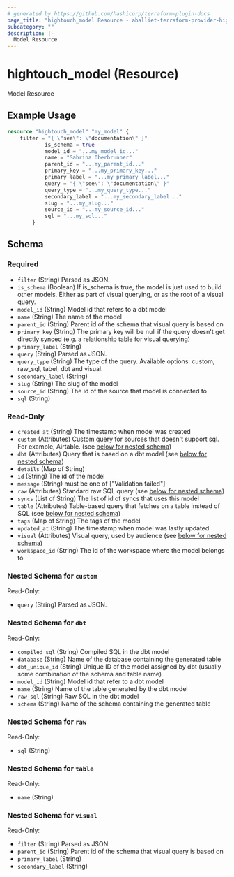 ```yaml
---
# generated by https://github.com/hashicorp/terraform-plugin-docs
page_title: "hightouch_model Resource - aballiet-terraform-provider-hightouch"
subcategory: ""
description: |-
  Model Resource
---
```


# hightouch_model (Resource)

Model Resource

## Example Usage

```terraform
resource "hightouch_model" "my_model" {
    filter = "{ \"see\": \"documentation\" }"
            is_schema = true
            model_id = "...my_model_id..."
            name = "Sabrina Oberbrunner"
            parent_id = "...my_parent_id..."
            primary_key = "...my_primary_key..."
            primary_label = "...my_primary_label..."
            query = "{ \"see\": \"documentation\" }"
            query_type = "...my_query_type..."
            secondary_label = "...my_secondary_label..."
            slug = "...my_slug..."
            source_id = "...my_source_id..."
            sql = "...my_sql..."
        }
```

<!-- schema generated by tfplugindocs -->
## Schema

### Required

- `filter` (String) Parsed as JSON.
- `is_schema` (Boolean) If is_schema is true, the model is just used to build other models.
Either as part of visual querying, or as the root of a visual query.
- `model_id` (String) Model id that refers to a dbt model
- `name` (String) The name of the model
- `parent_id` (String) Parent id of the schema that visual query is based on
- `primary_key` (String) The primary key will be null if the query doesn't get directly synced (e.g. a relationship table for visual querying)
- `primary_label` (String)
- `query` (String) Parsed as JSON.
- `query_type` (String) The type of the query. Available options: custom, raw_sql, tabel, dbt and visual.
- `secondary_label` (String)
- `slug` (String) The slug of the model
- `source_id` (String) The id of the source that model is connected to
- `sql` (String)

### Read-Only

- `created_at` (String) The timestamp when model was created
- `custom` (Attributes) Custom query for sources that doesn't support sql. For example, Airtable. (see [below for nested schema](#nestedatt--custom))
- `dbt` (Attributes) Query that is based on a dbt model (see [below for nested schema](#nestedatt--dbt))
- `details` (Map of String)
- `id` (String) The id of the model
- `message` (String) must be one of ["Validation failed"]
- `raw` (Attributes) Standard raw SQL query (see [below for nested schema](#nestedatt--raw))
- `syncs` (List of String) The list of id of syncs that uses this model
- `table` (Attributes) Table-based query that fetches on a table instead of SQL (see [below for nested schema](#nestedatt--table))
- `tags` (Map of String) The tags of the model
- `updated_at` (String) The timestamp when model was lastly updated
- `visual` (Attributes) Visual query, used by audience (see [below for nested schema](#nestedatt--visual))
- `workspace_id` (String) The id of the workspace where the model belongs to

<a id="nestedatt--custom"></a>
### Nested Schema for `custom`

Read-Only:

- `query` (String) Parsed as JSON.


<a id="nestedatt--dbt"></a>
### Nested Schema for `dbt`

Read-Only:

- `compiled_sql` (String) Compiled SQL in the dbt model
- `database` (String) Name of the database containing the generated table
- `dbt_unique_id` (String) Unique ID of the model assigned by dbt (usually some combination of the schema and table name)
- `model_id` (String) Model id that refer to a dbt model
- `name` (String) Name of the table generated by the dbt model
- `raw_sql` (String) Raw SQL in the dbt model
- `schema` (String) Name of the schema containing the generated table


<a id="nestedatt--raw"></a>
### Nested Schema for `raw`

Read-Only:

- `sql` (String)


<a id="nestedatt--table"></a>
### Nested Schema for `table`

Read-Only:

- `name` (String)


<a id="nestedatt--visual"></a>
### Nested Schema for `visual`

Read-Only:

- `filter` (String) Parsed as JSON.
- `parent_id` (String) Parent id of the schema that visual query is based on
- `primary_label` (String)
- `secondary_label` (String)


